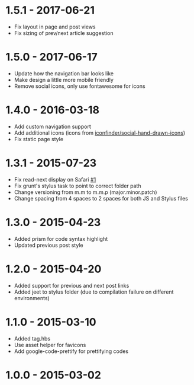 # 1.5.1 - 2017-06-21
  - Fix layout in page and post views
  - Fix sizing of prev/next article suggestion

# 1.5.0 - 2017-06-17
  - Update how the navigation bar looks like
  - Make design a little more mobile friendly
  - Remove social icons, only use fontawesome for icons

# 1.4.0 - 2016-03-18
  - Add custom navigation support
  - Add additional icons (icons from [iconfinder/social-hand-drawn-icons](https://www.iconfinder.com/iconsets/social-hand-drawn-icons))
  - Fix static page style

# 1.3.1 - 2015-07-23
  - Fix read-next display on Safari [#1](https://github.com/dcefram/stupendous/issues/1)
  - Fix grunt's stylus task to point to correct folder path
  - Change versioning from m.m to m.m.p (major.minor.patch)
  - Change spacing from 4 spaces to 2 spaces for both JS and Stylus files

# 1.3.0 - 2015-04-23
  - Added prism for code syntax highlight
  - Updated previous post style

# 1.2.0 - 2015-04-20
  - Added support for previous and next post links
  - Added jeet to stylus folder (due to compilation failure on different environments)

# 1.1.0 - 2015-03-10
  - Added tag.hbs
  - Use asset helper for favicons
  - Add google-code-prettify for prettifying codes

# 1.0.0 - 2015-03-02